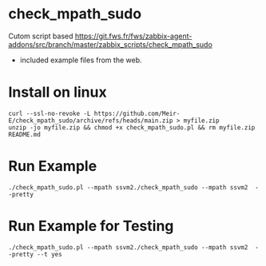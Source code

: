 # check_mpath_sudo
Cutom script based https://git.fws.fr/fws/zabbix-agent-addons/src/branch/master/zabbix_scripts/check_mpath_sudo
- included example files from the web.

# Install on linux
```
curl --ssl-no-revoke -L https://github.com/Meir-E/check_mpath_sudo/archive/refs/heads/main.zip > myfile.zip
unzip -jo myfile.zip && chmod +x check_mpath_sudo.pl && rm myfile.zip README.md
```
# Run Example
```
./check_mpath_sudo.pl --mpath ssvm2./check_mpath_sudo --mpath ssvm2  --pretty
```
# Run Example for Testing
```
./check_mpath_sudo.pl --mpath ssvm2./check_mpath_sudo --mpath ssvm2  --pretty --t yes
```
